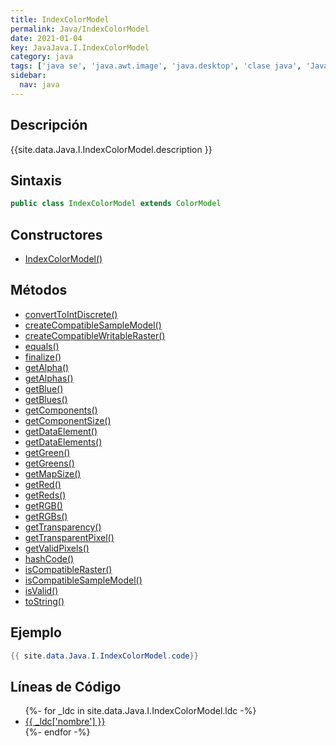 ```yaml
---
title: IndexColorModel
permalink: Java/IndexColorModel
date: 2021-01-04
key: JavaJava.I.IndexColorModel
category: java
tags: ['java se', 'java.awt.image', 'java.desktop', 'clase java', 'Java 1.0']
sidebar: 
  nav: java
---
```


## Descripción
{{site.data.Java.I.IndexColorModel.description }}

## Sintaxis
~~~java
public class IndexColorModel extends ColorModel
~~~

## Constructores
* [IndexColorModel()](/Java/IndexColorModel/IndexColorModel/)

## Métodos
* [convertToIntDiscrete()](/Java/IndexColorModel/convertToIntDiscrete)
* [createCompatibleSampleModel()](/Java/IndexColorModel/createCompatibleSampleModel)
* [createCompatibleWritableRaster()](/Java/IndexColorModel/createCompatibleWritableRaster)
* [equals()](/Java/IndexColorModel/equals)
* [finalize()](/Java/IndexColorModel/finalize)
* [getAlpha()](/Java/IndexColorModel/getAlpha)
* [getAlphas()](/Java/IndexColorModel/getAlphas)
* [getBlue()](/Java/IndexColorModel/getBlue)
* [getBlues()](/Java/IndexColorModel/getBlues)
* [getComponents()](/Java/IndexColorModel/getComponents)
* [getComponentSize()](/Java/IndexColorModel/getComponentSize)
* [getDataElement()](/Java/IndexColorModel/getDataElement)
* [getDataElements()](/Java/IndexColorModel/getDataElements)
* [getGreen()](/Java/IndexColorModel/getGreen)
* [getGreens()](/Java/IndexColorModel/getGreens)
* [getMapSize()](/Java/IndexColorModel/getMapSize)
* [getRed()](/Java/IndexColorModel/getRed)
* [getReds()](/Java/IndexColorModel/getReds)
* [getRGB()](/Java/IndexColorModel/getRGB)
* [getRGBs()](/Java/IndexColorModel/getRGBs)
* [getTransparency()](/Java/IndexColorModel/getTransparency)
* [getTransparentPixel()](/Java/IndexColorModel/getTransparentPixel)
* [getValidPixels()](/Java/IndexColorModel/getValidPixels)
* [hashCode()](/Java/IndexColorModel/hashCode)
* [isCompatibleRaster()](/Java/IndexColorModel/isCompatibleRaster)
* [isCompatibleSampleModel()](/Java/IndexColorModel/isCompatibleSampleModel)
* [isValid()](/Java/IndexColorModel/isValid)
* [toString()](/Java/IndexColorModel/toString)

## Ejemplo
~~~java
{{ site.data.Java.I.IndexColorModel.code}}
~~~

## Líneas de Código
<ul>
{%- for _ldc in site.data.Java.I.IndexColorModel.ldc -%}
   <li>
       <a href="{{_ldc['url'] }}">{{ _ldc['nombre'] }}</a>
   </li>
{%- endfor -%}
</ul>
